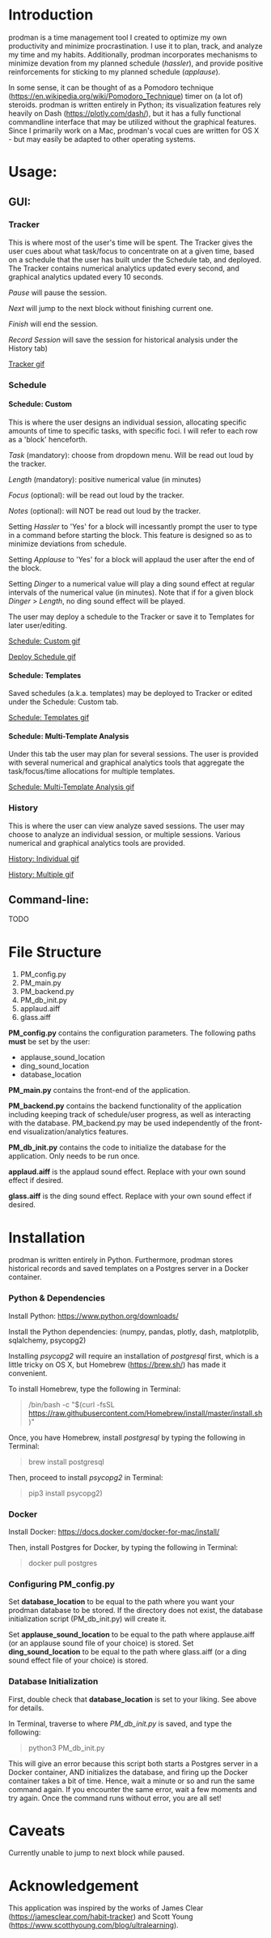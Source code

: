 # Introduction 

prodman is a time management tool I created to optimize my own productivity and minimize procrastination. I use it to plan, track, and analyze my time and my habits. Additionally, prodman incorporates mechanisms to minimize devation from my planned schedule (*hassler*), and provide positive reinforcements for sticking to my planned schedule (*applause*).

In some sense, it can be thought of as a Pomodoro technique (https://en.wikipedia.org/wiki/Pomodoro_Technique) timer on (a lot of) steroids. prodman is written entirely in Python; its visualization features rely heavily on Dash (https://plotly.com/dash/), but it has a fully functional commandline interface that may be utilized without the graphical features. Since I primarily work on a Mac, prodman's vocal cues are written for OS X - but may easily be adapted to other operating systems. 

# Usage:

## GUI:
### Tracker
This is where most of the user's time will be spent. The Tracker gives the user cues about what task/focus to concentrate on at a given time, based on a schedule that the user has built under the Schedule tab, and deployed. The Tracker contains numerical analytics updated every second, and graphical analytics updated every 10 seconds. 

*Pause* will pause the session. 

*Next* will jump to the next block without finishing current one.

*Finish* will end the session. 

*Record Session* will save the session for historical analysis under the History tab)

[Tracker gif](https://github.com/cyrusmaz/prodman/blob/master/gifs/session.gif)

### Schedule
#### Schedule: Custom
This is where the user designs an individual session, allocating specific amounts of time to specific tasks, with specific foci. I will refer to each row as a 'block' henceforth. 

*Task* (mandatory): choose from dropdown menu. Will be read out loud by the tracker. 

*Length* (mandatory): positive numerical value (in minutes)

*Focus* (optional): will be read out loud by the tracker. 

*Notes* (optional): will NOT be read out loud by the tracker.

Setting *Hassler* to 'Yes' for a block will incessantly prompt the user to type in a command before starting the block. This feature is designed so as to minimize deviations from schedule. 

Setting *Applause* to 'Yes' for a block will applaud the user after the end of the block.

Setting *Dinger* to a numerical value will play a ding sound effect at regular intervals of the numerical value (in minutes). Note that if for a given block *Dinger* > *Length*, no ding sound effect will be played. 

The user may deploy a schedule to the Tracker or save it to Templates for later user/editing.

[Schedule: Custom gif](https://github.com/cyrusmaz/prodman/blob/master/gifs/custom_sched.gif)

[Deploy Schedule gif](https://github.com/cyrusmaz/prodman/blob/master/gifs/deploy_sched.gif)

#### Schedule: Templates
Saved schedules (a.k.a. templates) may be deployed to Tracker or edited under the Schedule: Custom tab. 

[Schedule: Templates gif](https://github.com/cyrusmaz/prodman/blob/master/gifs/template.gif)

#### Schedule: Multi-Template Analysis
Under this tab the user may plan for several sessions. The user is provided with several numerical and graphical analytics tools that aggregate the task/focus/time allocations for multiple templates.

[Schedule: Multi-Template Analysis gif](https://github.com/cyrusmaz/prodman/blob/master/gifs/multi_temp.gif)

### History
This is where the user can view analyze saved sessions. The user may choose to analyze an individual session, or multiple sessions. Various numerical and graphical analytics tools are provided. 

[History: Individual gif](https://github.com/cyrusmaz/prodman/blob/master/gifs/history_individual.gif)

[History: Multiple gif](https://github.com/cyrusmaz/prodman/blob/master/gifs/history_multi.gif)

## Command-line:
TODO

# File Structure
1. PM_config.py
1. PM_main.py
1. PM_backend.py
1. PM_db_init.py
1. applaud.aiff
1. glass.aiff

**PM_config.py** contains the configuration parameters. The following paths **must** be set by the user: 
- applause_sound_location 
- ding_sound_location 
- database_location

**PM_main.py** contains the front-end of the application. 

**PM_backend.py** contains the backend functionality of the application including keeping track of schedule/user progress, as well as interacting with the database. PM_backend.py may be used independently of the front-end visualization/analytics features. 

**PM_db_init.py** contains the code to initialize the database for the application. Only needs to be run once. 

**applaud.aiff** is the applaud sound effect. Replace with your own sound effect if desired.

**glass.aiff** is the ding sound effect. Replace with your own sound effect if desired.

# Installation
prodman is written entirely in Python. Furthermore, prodman stores historical records and saved templates on a Postgres server in a Docker container. 

### Python & Dependencies
Install Python: https://www.python.org/downloads/

Install the Python dependencies: (numpy, pandas, plotly, dash, matplotplib, sqlalchemy, psycopg2)

Installing *psycopg2* will require an installation of *postgresql* first, which is a little tricky on OS X, but Homebrew (https://brew.sh/) has made it convenient. 

To install Homebrew, type the following in Terminal:

> /bin/bash -c "$(curl -fsSL https://raw.githubusercontent.com/Homebrew/install/master/install.sh)"

Once, you have Homebrew, install *postgresql* by typing the following in Terminal:

> brew install postgresql

Then, proceed to install *psycopg2* in Terminal:

> pip3 install psycopg2)

### Docker
Install Docker: https://docs.docker.com/docker-for-mac/install/

Then, install Postgres for Docker, by typing the following in Terminal:

> docker pull postgres

### Configuring PM_config.py
Set **database_location** to be equal to the path where you want your prodman database to be stored. If the directory does not exist, the database initialization script (PM_db_init.py) will create it. 

Set **applause_sound_location** to be equal to the path where applause.aiff (or an applause sound file of your choice) is stored.
Set **ding_sound_location** to be equal to the path where glass.aiff (or a ding sound effect file of your choice) is stored.

### Database Initialization
First, double check that **database_location** is set to your liking. See above for details.

In Terminal, traverse to where *PM_db_init.py* is saved, and type the following: 

> python3 PM_db_init.py

This will give an error because this script both starts a Postgres server in a Docker container, AND initializes the database, and firing up the Docker container takes a bit of time. Hence, wait a minute or so and run the same command again. If you encounter the same error, wait a few moments and try again. Once the command runs without error, you are all set!


# Caveats
Currently unable to jump to next block while paused. 

# Acknowledgement
This application was inspired by the works of James Clear (https://jamesclear.com/habit-tracker) and Scott Young (https://www.scotthyoung.com/blog/ultralearning). 
